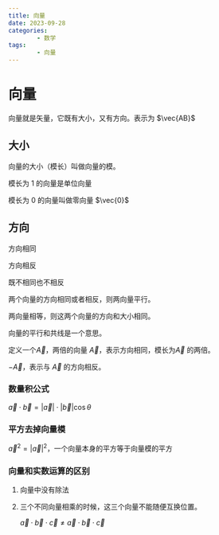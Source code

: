 ```yaml
---
title: 向量
date: 2023-09-28
categories:
        - 数学
tags:
        - 向量
---
```


# 向量

向量就是矢量，它既有大小，又有方向。表示为 $\vec{AB}$

## 大小

向量的大小（模长）叫做向量的模。

模长为 1 的向量是单位向量

模长为 0 的向量叫做零向量 $\vec{0}$

## 方向

方向相同

方向相反

既不相同也不相反

两个向量的方向相同或者相反，则两向量平行。

两向量相等，则这两个向量的方向和大小相同。

向量的平行和共线是一个意思。

定义一个$\vec{A}$，两倍的向量 $\vec{A}$，表示方向相同，模长为$\vec{A}$ 的两倍。

$-\vec{A}$，表示与 $\vec{A}$ 的方向相反。

### 数量积公式

$\vec{a} \cdot \vec{b} = \lvert \vec{a}\rvert \cdot \lvert \vec{b}\rvert \cos\theta$ 

### 平方去掉向量模

$\vec{a}^2 = \lvert \vec{a}\rvert^2$，一个向量本身的平方等于向量模的平方

### 向量和实数运算的区别

1. 向量中没有除法

2. 三个不同向量相乘的时候，这三个向量不能随便互换位置。

   $\vec{a} \cdot \vec{b} \cdot \vec{c} \neq \vec{a} \cdot \vec{b} \cdot \vec{c}$



